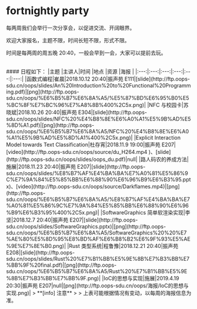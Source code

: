 # fortnightly party

每两周我们会举行一次分享会，以促进交流、开阔眼界。

欢迎大家报名，主题不限，时间长短不限，形式不限。

时间是每两周的周五晚 20:40，一般会早到一会，大家可以提前去玩。

<br />
#### 日程如下：
|主题 |主讲人|时间 |地点 |资源  |海报 |
|:---:|:---:|:---:|:---:|:---:|:---:|
|函数式编程|崔晨|2018.10.12 20:40|振声苑 E111|[slide](http://ftp.oops-sdu.cn/oops/slides/An%20Introduction%20to%20Functional%20Programming.pdf)|[png](http://ftp.oops-sdu.cn/oops/%E6%B5%B7%E6%8A%A5/%E5%87%BD%E6%95%B0%E5%BC%8F%E7%BC%96%E7%A8%8B%400%2C5x.png)| 
|NFC 与校园卡|苏晓斌|2018.10.26 20:40|振声苑 E304|[slide](http://ftp.oops-sdu.cn/oops/slides/NFC%20%E4%B8%8E%E6%A0%A1%E5%9B%AD%E5%8D%A1.pdf)|[png](http://ftp.oops-sdu.cn/oops/%E6%B5%B7%E6%8A%A5/NFC%20%E4%B8%8E%E6%A0%A1%E5%9B%AD%E5%8D%A1%400%2C5x.png)|  
|Explicit Interaction Model towards Text Classification|杜存宵|2018.11.9 19:00|振声苑 E207|[video](http://ftp.oops-sdu.cn/oops/source/du_H264.mp4 )、[slide](http://ftp.oops-sdu.cn/oops/slides/oops_du.pdf)|null|  
|路人码农的养成方法|施展|2018.11.23 20:40|振声苑 E207|[slide](http://ftp.oops-sdu.cn/oops/slides/%E8%B7%AF%E4%BA%BA%E7%A0%81%E5%86%9C%E7%9A%84%E5%85%BB%E6%88%90%E6%96%B9%E6%B3%95.pptx)、[video](http://ftp.oops-sdu.cn/oops/source/Darkflames.mp4)|[png](http://ftp.oops-sdu.cn/oops/%E6%B5%B7%E6%8A%A5/%E8%B7%AF%E4%BA%BA%E7%A0%81%E5%86%9C%E7%9A%84%E5%85%BB%E6%88%90%E6%96%B9%E6%B3%95%400%2C5x.png)|
|SoftwareGraphics  简单软渲染实现|李坚|2018.12.7 20:40|振声苑 E207|[slide](http://ftp.oops-sdu.cn/oops/slides/SoftwareGraphics.pptx)|[png](http://ftp.oops-sdu.cn/oops/%E6%B5%B7%E6%8A%A5/SoftwareGraphics%20%20%E7%AE%80%E5%8D%95%E8%BD%AF%E6%B8%B2%E6%9F%93%E5%AE%9E%E7%8E%B0.png)|
|Rust 类型系统|程鲁豫|2018.12.21 20:40|振声苑 E208|[slide](http://ftp.oops-sdu.cn/oops/slides/Rust%20%E7%B1%BB%E5%9E%8B%E7%B3%BB%E7%BB%9F%20final.pdf)|[png](http://ftp.oops-sdu.cn/oops/%E6%B5%B7%E6%8A%A5/Rust%20%E7%B1%BB%E5%9E%8B%E7%B3%BB%E7%BB%9F.png)|
|IoC的思想与实现|施展|2019.4.19 20:30|振声苑 E207|null|[png](http://ftp.oops-sdu.cn/oops/海报/IoC的思想与实现.png)|
> **[info] 注意**
>
> 上表可能根据情况有变动，以每周的海报信息为准。
